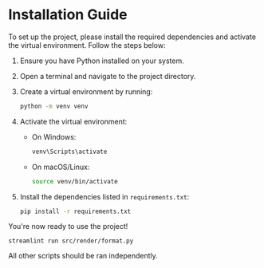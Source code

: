 # Installation Guide

To set up the project, please install the required dependencies and activate the virtual environment. Follow the steps below:

1. Ensure you have Python installed on your system.
2. Open a terminal and navigate to the project directory.
3. Create a virtual environment by running:

    ```bash
    python -m venv venv
    ```

4. Activate the virtual environment:

    - On Windows:

        ```bash
        venv\Scripts\activate
        ```

    - On macOS/Linux:

        ```bash
        source venv/bin/activate
        ```

5. Install the dependencies listed in `requirements.txt`:

    ```bash
    pip install -r requirements.txt
    ```

You're now ready to use the project!

```
streamlint run src/render/format.py
```

All other scripts should be ran independently.